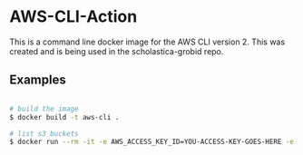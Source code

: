 # AWS-CLI-Action

This is a command line docker image for the AWS CLI version 2. This was created and is being
used in the scholastica-grobid repo.

## Examples

```bash

# build the image
$ docker build -t aws-cli .

# list s3 buckets
$ docker run --rm -it -e AWS_ACCESS_KEY_ID=YOU-ACCESS-KEY-GOES-HERE -e AWS_SECRET_ACCESS_KEY=YOU-SECRET-GOES-HERE aws-cli s3 ls
```
